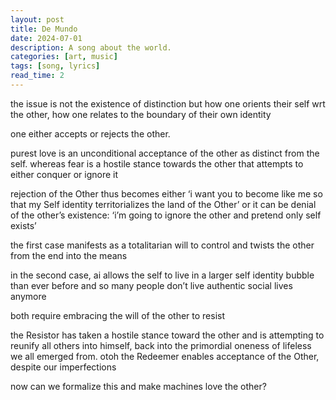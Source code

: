 ```yaml
---
layout: post
title: De Mundo
date: 2024-07-01
description: A song about the world.
categories: [art, music]
tags: [song, lyrics]
read_time: 2
---
```


the issue is not the existence of distinction but how one orients their self wrt the other, how one relates to the boundary of their own identity

one either accepts or rejects the other.

purest love is an unconditional acceptance of the other as distinct from the self. whereas fear is a hostile stance towards the other that attempts to either conquer or ignore it

rejection of the Other thus becomes either ‘i want you to become like me so that my Self identity territorializes the land of the Other’ or it can be denial of the other’s existence: ‘i’m going to ignore the other and pretend only self exists’

the first case manifests as a totalitarian will to control and twists the other from the end into the means

in the second case, ai allows the self to live in a larger self identity bubble than ever before and so many people don’t live authentic social lives anymore

both require embracing the will of the other to resist

the Resistor has taken a hostile stance toward the other and is attempting to reunify all others into himself, back into the primordial oneness of lifeless we all emerged from. otoh the Redeemer enables acceptance of the Other, despite our imperfections

now can we formalize this and make machines love the other?